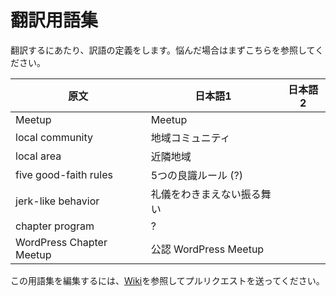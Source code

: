 # 翻訳用語集

翻訳するにあたり、訳語の定義をします。悩んだ場合はまずこちらを参照してください。

|原文				|日本語1  |日本語2  |
|---|---|---|
|Meetup				|Meetup			|  |
|local community		|地域コミュニティ		|  |
|local area			|近隣地域		|  |
|five good-faith rules		|5つの良識ルール (?)	|  |
|jerk-like behavior		|礼儀をわきまえない振る舞い	|  |
|chapter program		|?			|  |
|WordPress Chapter Meetup	|公認 WordPress Meetup	|  |

この用語集を編集するには、[Wiki](https://github.com/jawordpressorg/community-handbook/wiki/翻訳開始から提案までの流れ)を参照してプルリクエストを送ってください。
